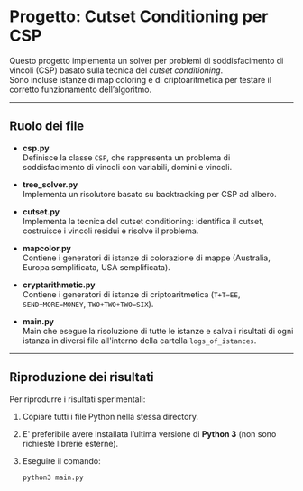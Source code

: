 # Progetto: Cutset Conditioning per CSP

Questo progetto implementa un solver per problemi di soddisfacimento di vincoli (CSP) basato sulla tecnica del *cutset conditioning*.  
Sono incluse istanze di map coloring e di criptoaritmetica per testare il corretto funzionamento dell’algoritmo.

---

## Ruolo dei file

- **csp.py**  
  Definisce la classe `CSP`, che rappresenta un problema di soddisfacimento di vincoli con variabili, domini e vincoli.

- **tree_solver.py**  
  Implementa un risolutore basato su backtracking per CSP ad albero.

- **cutset.py**  
  Implementa la tecnica del cutset conditioning: identifica il cutset, costruisce i vincoli residui e risolve il problema.

- **mapcolor.py**  
  Contiene i generatori di istanze di colorazione di mappe (Australia, Europa semplificata, USA semplificata).

- **cryptarithmetic.py**  
  Contiene i generatori di istanze di criptoaritmetica (`T+T=EE`, `SEND+MORE=MONEY`, `TWO+TWO+TWO=SIX`).

- **main.py**  
  Main che esegue la risoluzione di tutte le istanze e salva i risultati di ogni istanza in diversi file all'interno della cartella `logs_of_istances`.

---

## Riproduzione dei risultati

Per riprodurre i risultati sperimentali:

1. Copiare tutti i file Python nella stessa directory.  
2. E' preferibile avere installata l’ultima versione di **Python 3** (non sono richieste librerie esterne).  
3. Eseguire il comando:  

   ```bash
   python3 main.py
